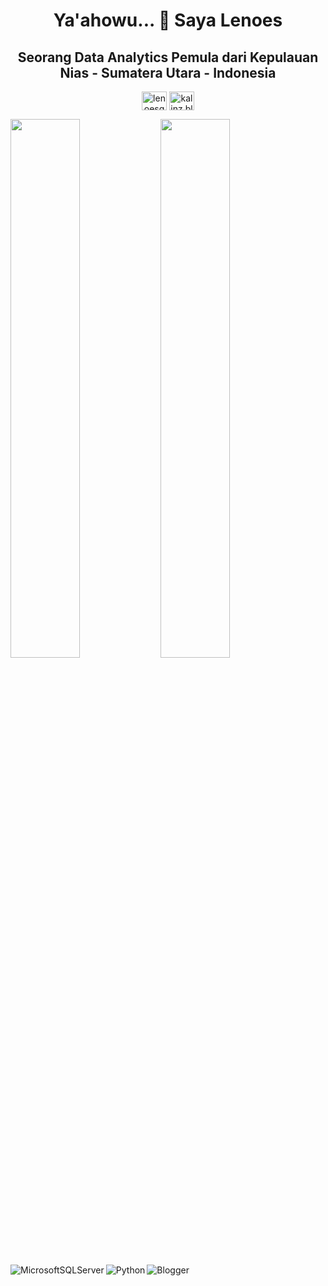 <h1 align="center">Ya'ahowu... 👋 Saya Lenoes</h1>
 
<h2 align="center">Seorang Data Analytics Pemula dari Kepulauan Nias - Sumatera Utara - Indonesia</h2>

<p align="center">
<a href="https://www.youtube.com/c/NiasNet" target="_blank"><img align="center" src="https://raw.githubusercontent.com/rahuldkjain/github-profile-readme-generator/master/src/images/icons/Social/youtube.svg" alt="lenoesg" height="30" width="40" /></a>
<a href="https://kalinz.blogspot.com" target="_blank"><img align="center" src="https://raw.githubusercontent.com/sven-bo/sven-bo/master/website.svg" alt="kalinz.blogspot.com" height="30" width="40" /></a>
</p>



<img align="left" width="47%" src="https://github-readme-stats.vercel.app/api?username=Lenoesg&show_icons=true&theme=radical" />

<img align="left" width="47%" src="https://github-readme-stats.vercel.app/api/top-langs/?username=Lenoesg&layout=compact" />

<img align="left" alt="MicrosoftSQLServer" src="https://img.shields.io/badge/Microsoft%20SQL%20Sever-CC2927?style=for-the-badge&logo=microsoft%20sql%20server&logoColor=white" />

<img align="left" alt="Python" src="https://img.shields.io/badge/python-3670A0?style=for-the-badge&logo=python&logoColor=ffdd54" />

<img align="left" alt="Blogger" src="https://img.shields.io/badge/Blogger-FF5722?style=for-the-badge&logo=blogger&logoColor=white" />

